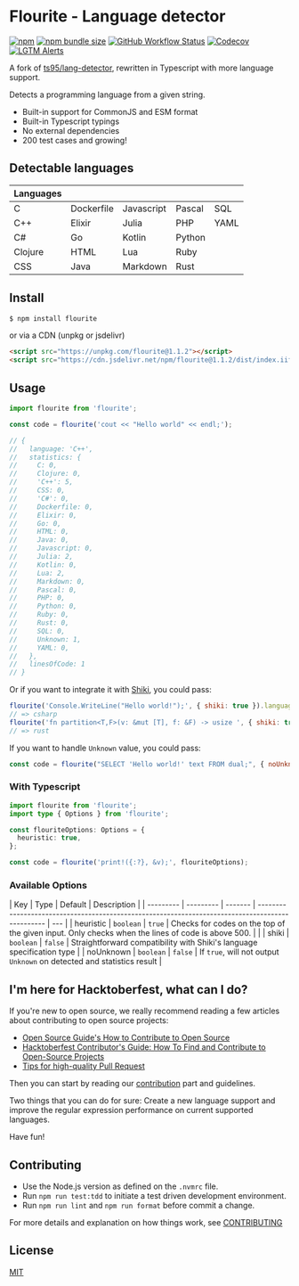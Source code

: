 # Flourite - Language detector

[![npm](https://img.shields.io/npm/v/flourite?style=for-the-badge)](https://www.npmjs.com/package/flourite) [![npm bundle size](https://img.shields.io/bundlephobia/min/flourite?style=for-the-badge)](https://www.npmjs.com/package/flourite) [![GitHub Workflow Status](https://img.shields.io/github/workflow/status/teknologi-umum/flourite/CI?style=for-the-badge)](https://github.com/teknologi-umum/flourite/actions/workflows/ci.yml) [![Codecov](https://img.shields.io/codecov/c/gh/teknologi-umum/flourite?style=for-the-badge)](https://app.codecov.io/gh/teknologi-umum/flourite) [![LGTM Alerts](https://img.shields.io/lgtm/alerts/github/teknologi-umum/flourite?style=for-the-badge)](https://lgtm.com/projects/g/teknologi-umum/flourite/)

A fork of [ts95/lang-detector](https://github.com/ts95/lang-detector), rewritten in Typescript with more language support.

Detects a programming language from a given string.

- Built-in support for CommonJS and ESM format
- Built-in Typescript typings
- No external dependencies
- 200 test cases and growing!

## Detectable languages

| Languages |            |            |        |      |
| --------- | ---------- | ---------- | ------ | ---- |
| C         | Dockerfile | Javascript | Pascal | SQL  |
| C++       | Elixir     | Julia      | PHP    | YAML |
| C#        | Go         | Kotlin     | Python |      |
| Clojure   | HTML       | Lua        | Ruby   |      |
| CSS       | Java       | Markdown   | Rust   |      |

## Install

```bash
$ npm install flourite
```

or via a CDN (unpkg or jsdelivr)

```html
<script src="https://unpkg.com/flourite@1.1.2"></script>
<script src="https://cdn.jsdelivr.net/npm/flourite@1.1.2/dist/index.iife.js"></script>
```

## Usage

```js
import flourite from 'flourite';

const code = flourite('cout << "Hello world" << endl;');

// {
//   language: 'C++',
//   statistics: {
//     C: 0,
//     Clojure: 0,
//     'C++': 5,
//     CSS: 0,
//     'C#': 0,
//     Dockerfile: 0,
//     Elixir: 0,
//     Go: 0,
//     HTML: 0,
//     Java: 0,
//     Javascript: 0,
//     Julia: 2,
//     Kotlin: 0,
//     Lua: 2,
//     Markdown: 0,
//     Pascal: 0,
//     PHP: 0,
//     Python: 0,
//     Ruby: 0,
//     Rust: 0,
//     SQL: 0,
//     Unknown: 1,
//     YAML: 0,
//   },
//   linesOfCode: 1
// }
```

Or if you want to integrate it with [Shiki](https://github.com/shikijs/shiki), you could pass:

```js
flourite('Console.WriteLine("Hello world!");', { shiki: true }).language;
// => csharp
flourite('fn partition<T,F>(v: &mut [T], f: &F) -> usize ', { shiki: true }).language;
// => rust
```

If you want to handle `Unknown` value, you could pass:

```js
const code = flourite("SELECT 'Hello world!' text FROM dual;", { noUnknown: true });
```

### With Typescript

```typescript
import flourite from 'flourite';
import type { Options } from 'flourite';

const flouriteOptions: Options = {
  heuristic: true,
};

const code = flourite('print!({:?}, &v);', flouriteOptions);
```

### Available Options

| Key       | Type      | Default | Description                                                                                      |
| --------- | --------- | ------- | ------------------------------------------------------------------------------------------------ | --- |
| heuristic | `boolean` | `true`  | Checks for codes on the top of the given input. Only checks when the lines of code is above 500. |     |
| shiki     | `boolean` | `false` | Straightforward compatibility with Shiki's language specification type                           |
| noUnknown | `boolean` | `false` | If `true`, will not output `Unknown` on detected and statistics result                           |

## I'm here for Hacktoberfest, what can I do?

If you're new to open source, we really recommend reading a few articles about contributing to open source projects:

- [Open Source Guide's How to Contribute to Open Source](https://opensource.guide/how-to-contribute/)
- [Hacktoberfest Contributor's Guide: How To Find and Contribute to Open-Source Projects](https://www.digitalocean.com/community/tutorials/hacktoberfest-contributor-s-guide-how-to-find-and-contribute-to-open-source-projects)
- [Tips for high-quality Pull Request](https://twitter.com/sudo_navendu/status/1437456596473303042)

Then you can start by reading our [contribution](https://github.com/teknologi-umum/flourite#i-want-to-contribute-what-can-i-do) part and guidelines.

Two things that you can do for sure: Create a new language support and improve the regular expression performance on current supported languages.

Have fun!

## Contributing

- Use the Node.js version as defined on the `.nvmrc` file.
- Run `npm run test:tdd` to initiate a test driven development environment.
- Run `npm run lint` and `npm run format` before commit a change.

For more details and explanation on how things work, see [CONTRIBUTING](./CONTRIBUTING.md)

## License

[MIT](./LICENSE)
